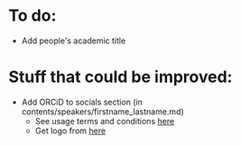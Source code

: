 # To do:

- Add people's academic title


# Stuff that could be improved:

- Add ORCiD to socials section (in contents/speakers/firstname_lastname.md)
	- See usage terms and conditions [here](https://info.orcid.org/brand-guidelines/)
	- Get logo from [here](https://orcid.figshare.com/articles/figure/ORCID_iD_icon_graphics/5008697)
